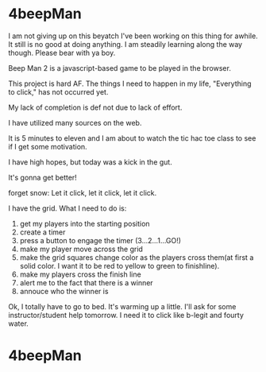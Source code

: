 # 4beepMan


I am not giving up on this beyatch
I've been working on this thing for awhile.
It still is no good at doing anything.
I am steadily learning along the way though.
Please bear with ya boy.

Beep Man 2 is a javascript-based game to be played in the browser.

This project is hard AF. The things I need to happen in my life, "Everything to click," has not occurred yet. 

My lack of completion is def not due to lack of effort.

I have utilized many sources on the web. 

It is 5 minutes to eleven and I am about to watch the tic hac toe class to see if I get some motivation. 

I have high hopes, but today was a kick in the gut.

It's gonna get better!

forget snow: Let it click, let it click, let it click.


I have the grid. 
What I need to do is:
1. get my players into the starting position
2. create a timer
3. press a button to engage the timer (3...2...1...GO!)
4. make my player move across the grid
5. make the grid squares change color as the players cross them(at first a solid color. I want it to be red to yellow to green to finishline).
6. make my players cross the finish line
7. alert me to the fact that there is a winner
8. annouce who the winner is 

Ok, I totally have to go to bed. It's warming up a little. I'll ask for some instructor/student help tomorrow.
I need it to click like b-legit and fourty water.
# 4beepMan
